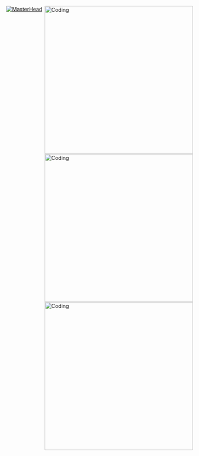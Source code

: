 [![MasterHead](https://sun9-44.userapi.com/impg/XXqTNKd24L5cSk411U8rx_EUvdbmRXXWw5OAZQ/ttAyy3kFSjc.jpg?size=1230x360&quality=96&sign=a4f6a1b2baefee685b89ac6c2c40ed50&type=album)](https://sun9-44.userapi.com/impg/XXqTNKd24L5cSk411U8rx_EUvdbmRXXWw5OAZQ/ttAyy3kFSjc.jpg?size=1230x360&quality=96&sign=a4f6a1b2baefee685b89ac6c2c40ed50&type=album)
<img align="right" alt="Coding" width="400" src="https://media1.tenor.com/m/tQNTraQOa4AAAAAd/major-hellsing.gif"> 
<img align="right" alt="Coding" width="400" src="https://media1.tenor.com/m/fCNWppnFSSQAAAAC/anime.gif">
<img align="right" alt="Coding" width="400" src="https://psv4.userapi.com/c909218/u493911852/docs/d19/3e2667716bb3/2024-09-14_12-29-39.png?extra=aCjhwbo_cPc4jBj8dE3cRFo_As0Jzj8ab3jyFTquwDD5AwCiI-iSsmWbwdBvdqrnFJf7ajDqjbH2wvkMLMb0VnFYQrkbQhU6woFJxpEGsTcduVPZiycqJnuaX8t6osUkz_GAuXe5QpVPzw61YiSLrLg"> 

